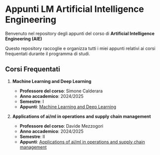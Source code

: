 # Appunti LM Artificial Intelligence Engineering

Benvenuto nel repository degli appunti del corso di **Artificial Intelligence Engineering (AIE)**

Questo repository raccoglie e organizza tutti i miei appunti relativi ai corsi frequentati durante il programma di studi.

## Corsi Frequentati

1. **Machine Learning and Deep Learning**  
   - **Professore del corso**: Simone Calderara  
   - **Anno accademico**: 2024/2025  
   - **Semestre**: I
   - **Appunti**:  [Machine Learning and Deep Learning](Appunti%20Machine%20Learning%20and%20Deep%20Learning.pdf)

2. **Applications of ai/ml in operations and supply chain management**  
   - **Professore del corso**: Davide Mezzogori  
   - **Anno accademico**: 2024/2025  
   - **Semestre**: II
   - **Appunti**:   [Applications of ai/ml in operations and supply chain management](Appunti%20Machine%20Learning%20and%20Deep%20Learning.pdf)

         
